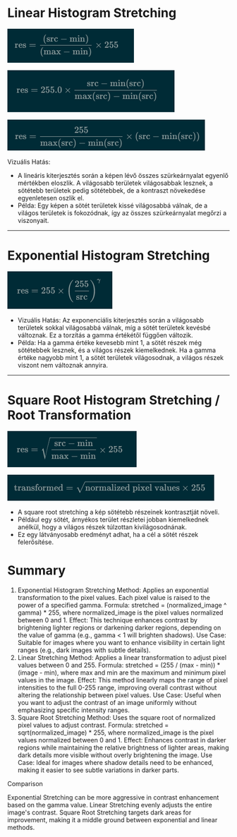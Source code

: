 # Linear Histogram Stretching

![linear.png](linear.png)

![lineAR2.png](linear2.png)

![linear3.png](linear3.png)

Vizuális Hatás: 
- A lineáris kiterjesztés során a képen lévő összes szürkeárnyalat egyenlő mértékben eloszlik. A világosabb területek világosabbak lesznek, a sötétebb területek pedig sötétebbek, de a kontraszt növekedése egyenletesen oszlik el.
- Példa: Egy képen a sötét területek kissé világosabbá válnak, de a világos területek is fokozódnak, így az összes szürkeárnyalat megőrzi a viszonyait.

---

# Exponential Histogram Stretching

![exp.png](exponential.png)

- Vizuális Hatás: Az exponenciális kiterjesztés során a világosabb területek sokkal világosabbá válnak, míg a sötét területek kevésbé változnak. Ez a torzítás a gamma értékétől függően változik.
- Példa: Ha a gamma értéke kevesebb mint 1, a sötét részek még sötétebbek lesznek, és a világos részek kiemelkednek. Ha a gamma értéke nagyobb mint 1, a sötét területek világosodnak, a világos részek viszont nem változnak annyira.

---

# Square Root Histogram Stretching / Root Transformation

![root.png](root_transformation.png)

![root2.png](root2_transformation.png)

- A square root stretching a kép sötétebb részeinek kontrasztját növeli. 
- Például egy sötét, árnyékos terület részletei jobban kiemelkednek anélkül, hogy a világos részek túlzottan kivilágosodnának. 
- Ez egy látványosabb eredményt adhat, ha a cél a sötét részek felerősítése.

# Summary

1. Exponential Histogram Stretching
Method: Applies an exponential transformation to the pixel values. Each pixel value is raised to the power of a specified gamma.
Formula: stretched = (normalized_image ^ gamma) * 255, where normalized_image is the pixel values normalized between 0 and 1.
Effect: This technique enhances contrast by brightening lighter regions or darkening darker regions, depending on the value of gamma (e.g., gamma < 1 will brighten shadows).
Use Case: Suitable for images where you want to enhance visibility in certain light ranges (e.g., dark images with subtle details).
2. Linear Stretching
Method: Applies a linear transformation to adjust pixel values between 0 and 255.
Formula: stretched = (255 / (max - min)) * (image - min), where max and min are the maximum and minimum pixel values in the image.
Effect: This method linearly maps the range of pixel intensities to the full 0-255 range, improving overall contrast without altering the relationship between pixel values.
Use Case: Useful when you want to adjust the contrast of an image uniformly without emphasizing specific intensity ranges.
3. Square Root Stretching
Method: Uses the square root of normalized pixel values to adjust contrast.
Formula: stretched = sqrt(normalized_image) * 255, where normalized_image is the pixel values normalized between 0 and 1.
Effect: Enhances contrast in darker regions while maintaining the relative brightness of lighter areas, making dark details more visible without overly brightening the image.
Use Case: Ideal for images where shadow details need to be enhanced, making it easier to see subtle variations in darker parts.

Comparison

Exponential Stretching can be more aggressive in contrast enhancement based on the gamma value.
Linear Stretching evenly adjusts the entire image's contrast.
Square Root Stretching targets dark areas for improvement, making it a middle ground between exponential and linear methods.